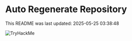# Auto Regenerate Repository

This README was last updated: 2025-05-25 03:38:48

 ![TryHackMe](https://tryhackme.com/badge/533634)